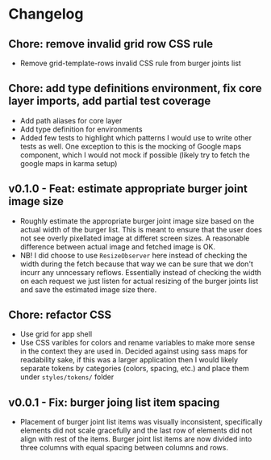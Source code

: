 # Changelog

## Chore: remove invalid grid row CSS rule

- Remove grid-template-rows invalid CSS rule from burger joints list

## Chore: add type definitions environment, fix core layer imports, add partial test coverage

- Add path aliases for core layer
- Add type definition for environments
- Added few tests to highlight which patterns I would use to write other tests as well. One exception to this is the mocking of Google maps component, which I would not mock if possible (likely try to fetch the google maps in karma setup)

## v0.1.0 - Feat: estimate appropriate burger joint image size

- Roughly estimate the appropriate burger joint image size based on the actual width of the burger list. This is meant to ensure that the user does not see overly pixellated image at differet screen sizes. A reasonable difference between actual image and fetched image is OK.
- NB! I did choose to use `ResizeObserver` here instead of checking the width during the fetch because that way we can be sure that we don't incurr any unncessary reflows. Essentially instead of checking the width on each request we just listen for actual resizing of the burger joints list and save the estimated image size there.

## Chore: refactor CSS

- Use grid for app shell
- Use CSS varibles for colors and rename variables to make more sense in the context they are used in. Decided against using sass maps for readability sake, if this was a larger application then I would likely separate tokens by categories (colors, spacing, etc.) and place them under `styles/tokens/` folder

## v0.0.1 - Fix: burger joing list item spacing

- Placement of burger joint list items was visually inconsistent, specifically elements did not scale gracefully and the last row of elements did not align with rest of the items. Burger joint list items are now divided into three columns with equal spacing between columns and rows.
